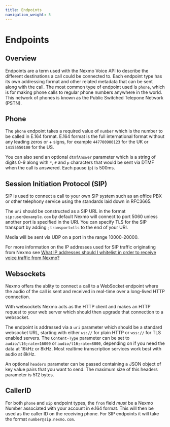 ```yaml
---
title: Endpoints
navigation_weight: 5
---
```


# Endpoints

## Overview

Endpoints are a term used with the Nexmo Voice API to describe the different destinations a call could be connected to. Each endpoint type has its own addressing format and other related metadata that can be sent along with the call. The most common type of endpoint used is `phone`, which is for making phone calls to regular phone numbers anywhere in the world. This network of phones is known as the Public Switched Telepone Network (PSTN).

## Phone

The `phone` endpoint takes a required value of `number` which is the number to be called in E.164 format. E.164 format is the full international format without any leading zeros or + signs, for example `447700900123` for the UK or `14155550100` for the US.

You can also send an optional `dtmfAnswer` parameter which is a string of digits 0-9 along with `*`, `#` and `p` characters that would be sent via DTMF when the call is answered. Each pause (`p`) is 500ms.

## Session Initiation Protocol (SIP)

SIP is used to connect a call to your own SIP system such as an office PBX or other telephony service using the standards laid down in RFC3665.

The `uri` should be constructed as a SIP URL in the format `sip:user@example.com` by default Nexmo will connect to port 5060 unless another port is specified in the URI. You can specify TLS for the SIP transport by adding `;transport=tls` to the end of your URI.

Media will be sent via UDP on a port in the range 10000-20000.

For more information on the IP addresses used for SIP traffic originating from Nexmo see [What IP addresses should I whitelist in order to receive voice traffic from Nexmo?](https://help.nexmo.com/hc/en-us/articles/115004859247-What-IP-addresses-should-I-whitelist-in-order-to-receive-voice-traffic-from-Nexmo-)

## Websockets

Nexmo offers the ablity to connect a call to a WebSocket endpoint where the audio of the call is sent and received in real-time over a long-lived HTTP connection.

With websockets Nexmo acts as the HTTP client and makes an HTTP request to your web server which should then upgrade that connection to a websocket.

The endpoint is addressed via a `uri` parameter which should be a standard websocket URL, starting with either `ws://` for plain HTTP or `wss://` for TLS enabled servers. The `Content-Type` parameter can be set to `audio/l16;rate=16000` or `audio/l16;rate=8000`, depending on if you need the data at 16kHz or 8kHz. Most realtime transcription services work best with audio at 8kHz.

An optional `headers` parameter can be passed containing a JSON object of key value pairs that you want to send.  The maximum size of this headers parameter is 512 bytes.

## CallerID

For both `phone` and `sip` endpoint types, the `from` field *must* be a Nexmo Number associated with your account in e.164 format. This will then be used as the caller ID on the receiving phone. For SIP endpoints it will take the format `number@sip.nexmo.com`.
